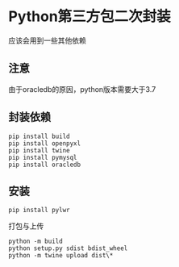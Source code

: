 # Python第三方包二次封装

应该会用到一些其他依赖

## 注意

由于oracledb的原因，python版本需要大于3.7

## 封装依赖

```shell
pip install build
pip install openpyxl
pip install twine
pip install pymysql
pip install oracledb
```

## 安装

```shell
pip install pylwr
```

打包与上传

```shell
python -m build
python setup.py sdist bdist_wheel
python -m twine upload dist\*
```
